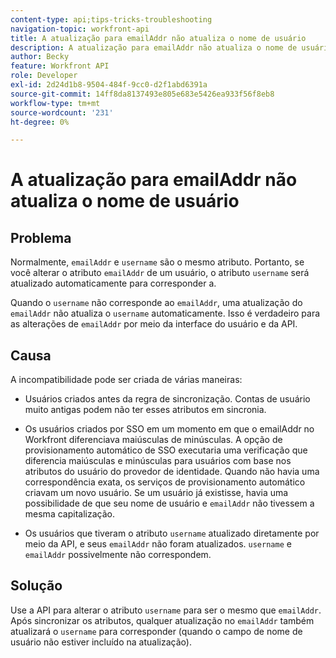 ```yaml
---
content-type: api;tips-tricks-troubleshooting
navigation-topic: workfront-api
title: A atualização para emailAddr não atualiza o nome de usuário
description: A atualização para emailAddr não atualiza o nome de usuário
author: Becky
feature: Workfront API
role: Developer
exl-id: 2d24d1b8-9504-484f-9cc0-d2f1abd6391a
source-git-commit: 14ff8da8137493e805e683e5426ea933f56f8eb8
workflow-type: tm+mt
source-wordcount: '231'
ht-degree: 0%

---
```



# A atualização para emailAddr não atualiza o nome de usuário

## Problema

Normalmente, `emailAddr` e `username` são o mesmo atributo. Portanto, se você alterar o atributo `emailAddr` de um usuário, o atributo `username` será atualizado automaticamente para corresponder a.

Quando o `username` não corresponde ao `emailAddr`, uma atualização do `emailAddr` não atualiza o `username` automaticamente. Isso é verdadeiro para as alterações de `emailAddr` por meio da interface do usuário e da API.

## Causa

A incompatibilidade pode ser criada de várias maneiras:

* Usuários criados antes da regra de sincronização. Contas de usuário muito antigas podem não ter esses atributos em sincronia.

* Os usuários criados por SSO em um momento em que o emailAddr no Workfront diferenciava maiúsculas de minúsculas. A opção de provisionamento automático de SSO executaria uma verificação que diferencia maiúsculas e minúsculas para usuários com base nos atributos do usuário do provedor de identidade. Quando não havia uma correspondência exata, os serviços de provisionamento automático criavam um novo usuário. Se um usuário já existisse, havia uma possibilidade de que seu nome de usuário e `emailAddr` não tivessem a mesma capitalização.

* Os usuários que tiveram o atributo `username` atualizado diretamente por meio da API, e seus `emailAddr` não foram atualizados. `username` e `emailAddr` possivelmente não correspondem.

## Solução

Use a API para alterar o atributo `username` para ser o mesmo que `emailAddr`. Após sincronizar os atributos, qualquer atualização no `emailAddr` também atualizará o `username` para corresponder (quando o campo de nome de usuário não estiver incluído na atualização).

